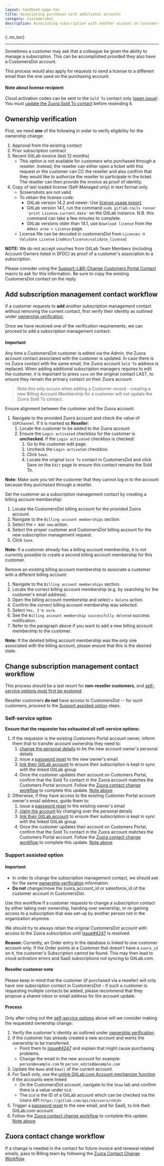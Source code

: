 ```yaml
---
layout: handbook-page-toc
title: Associating purchases with additional accounts
category: CustomersDot
description: Associating subscription with another account on CustomersDot account and for changing primary contact.
---
```


{:.no_toc}

----

Sometimes a customer may ask that a colleague be given the ability to manage a
subscription. This can be accomplished provided they also have a CustomersDot
account.

This process would also apply for requests to send a license to a different email
than the one used on the purchasing account.

#### Note about license recipient

Cloud activation codes can be sent to the `Sold To` contact only ([open issue](https://gitlab.com/gitlab-org/fulfillment-meta/-/issues/648)). You must [update the Zuora Sold To contact](#zuora-contact-change-workflow) before resending it.

## Ownership verification

First, we need **one** of the following in order to verify eligibility for the
ownership change:

1. Approval from the existing contact
1. Prior subscription contract
1. Recent GitLab invoice (last 12 months)
   - This option is not available for customers who purchased through a reseller. Instead, the reseller can either open a ticket with this request or the customer can CC the reseller and also confirm that they would like to authorize the reseller to participate in the ticket. The reseller can then provide the invoice as proof of identity.
1. Copy of last loaded license (Self-Managed only) in text format only.
   - Screenshots are not valid
   - To obtain the license code:
     - GitLab version 14.2 and newer: Use [license usage export](https://docs.gitlab.com/ee/subscriptions/self_managed/index.html#export-your-license-usage).
     - GitLab version 14.1, run the command `sudo gitlab-rails runner 'print License.current.data'` on the GitLab instance. N.B. this command can take a few minutes to complete.
     - GitLab versions older than 14.1, use `Download license` from the `Admin area > License` page.
   - License file can be decoded in customersDot from `Licenses` -> `Validate License` (`/admin/license/validate_license`)

**NOTE:** We do not accept vouches from GitLab Team Members (including Account Owners listed in SFDC) as proof of a customer's association to a subscription.

Please consider using the [Support::L&R::Change Customers Portal Contact](https://gitlab.com/gitlab-com/support/support-ops/zendesk-global/macros/-/blob/master/macros/active/Support/Self-Managed/Change%20Customers%20Portal%20Contact.yaml) macro to ask for this information. Be sure to copy the existing CustomersDot contact on the reply.

## Add subscription management contact workflow

If a customer requests to **add** another subscription management contact without removing the current contact,
first verify their identity as outlined under [ownership verification](#ownership-verification).

Once we have received one of the verification requirements, we can proceed to add a subscription management contact:

#### Important

Any time a CustomersDot customer is edited via the Admin, the Zuora account contact associated with the customer is updated. In case there is no Zuora contact with the same email, the Zuora account `Sold To` address is replaced. When adding additional subscription managers requires to edit the customer, it is important to press `save` on the original contact LAST, to ensure they remain the primary contact on their Zuora account.

> Note this only occurs when editing a Customer record - creating a new Billing Account Membership for a customer will not update the Zuora Sold To contact.

Ensure alignment between the customer and the Zuora account:

1. Navigate to the provided Zuora account and check the value of `SSPChannel`. If it is marked as **Reseller**:
    1. Locate the customer to be added to the Zuora account
    1. Ensure the `Login activated` checkbox for the customer is **unchecked**. If the `Login activated` checkbox is checked:
       1. Go to the customer edit page.
       1. Uncheck the `Login activated` checkbox.
       1. Click `Save`.
       1. Locate the original `Sold To` contact in CustomersDot and click Save on the `Edit` page to ensure this contact remains the Sold To.

**Note:** Make sure you tell the customer that they cannot log in to the account because they purchased through a reseller.

Set the customer as a subscription management contact by creating a billing account membership:

1. Locate the CustomersDot billing account for the provided Zuora account.
1. Navigate to the `Billing account memberships` section.
1. Select the `+ Add new` action.
1. Select the proper customer and CustomersDot billing account for the new subscription management request.
1. Click `Save`.

**Note:** If a customer already has a billing account membership, it is not currently possible to create a second billing account membership for this customer.

Remove an existing billing account membership to associate a customer with a different billing account:

1. Navigate to the `Billing account memberships` section.
1. Locate the correct billing account membership (e.g. by searching for the customer's email address).
1. Open the billing account membership and select `x Delete` action.
1. Confirm the correct billing account membership was selected.
1. Select `Yes, I'm sure`.
1. See the `Billing account membership successfully deleted`  success notification.
1. Refer to the paragraph above if you want to add a new billing account membership to the customer.

**Note:** If the deleted billing account membership was the only one associated with the billing account, please ensure that this is the desired state.

## Change subscription management contact workflow

This process should be a last resort for **non-reseller customers**, and [self-service options must first be explored](https://docs.gitlab.com/ee/subscriptions/#change-account-owner-information).

Reseller customers **do not** have access to CustomersDot -- for such customers, proceed to the [Support assisted option](#support-assisted-option) steps.

### Self-service option

**Ensure that the requestor has exhausted all self-service options:**

1. If the requestor is the existing Customers Portal account owner, inform them that
   to transfer account ownership they need to:
   1. [change the personal details](https://docs.gitlab.com/ee/subscriptions/#change-account-owner-information)
      to be the new account owner's personal details
   2. issue a
      [password reset](https://customers.gitlab.com/customers/password/new)
      to the new owner's email
   3. [link their GitLab account](https://docs.gitlab.com/ee/subscriptions/#change-the-linked-account)
      to ensure their subscription is kept in sync with the linked GitLab group
   4. Once the customer updates their account on Customers Portal, confirm that the Sold To contact in the
      Zuora account matches the Customers Portal account.
      Follow the [Zuora contact change workflow](#zuora-contact-change-workflow) to complete this update. [Note above](#note-about-license-recipient)
1. Otherwise, if they have access to the existing Customer Portal account owner's
   email address, guide them to:
   1. issue a [password reset](https://customers.gitlab.com/customers/password/new)
      to the existing owner's email
   2. [claim the account](https://docs.gitlab.com/ee/subscriptions/#change-account-owner-information)
      by changing over the personal details
   3. [link their GitLab account](https://docs.gitlab.com/ee/subscriptions/#change-the-linked-account)
      to ensure their subscription is kept in sync with the linked GitLab group
   4. Once the customer updates their account on Customers Portal, confirm that the Sold To contact in the
      Zuora account matches the Customers Portal account.
      Follow the [Zuora contact change workflow](#zuora-contact-change-workflow) to complete this update. [Note above](#note-about-license-recipient)

### Support assisted option

#### Important

- In order to change the subscription management contact, we should ask for the same [ownership verification](#ownership-verification) information.
- **Do not** change/move the zuora_account_id or salesforce_id of the customer account in CustomersDot.

Use this workflow if a customer requests to change a subscription contact by either taking over ownership,
handing over ownership, or re-gaining access to a subscription that was set-up by another person not in the
organization anymore.

We should try to always retain the original CustomersDot account with access to the Zuora subscription
until [Issue#4247](https://gitlab.com/gitlab-org/customers-gitlab-com/-/issues/4247) is resolved.

**Reason:**
Currently, an Order entry in the database is linked to one customer account only.
If the Order points at a Customer that doesn't have a `zuora_id` on it, the customer's Subscription cannot be found.
This may then lead to cloud activation errors and SaaS subscriptions not syncing to GitLab.com.

#### Reseller customer note

Please keep in mind that the customer (if purchased via a reseller) will only have one subscription contact in CustomersDot -
if such a customer is requesting multiple contacts be added, please recommend that they propose a shared inbox or email address for the account update.

#### Process

Only after ruling out the [self-service options](#self-service-option) above will we consider making
the requested ownership change:

1. Verify the customer's identity as outlined under [ownership verification](#ownership-verification).
1. If the customer has already created a new account and wants the ownership to be transferred.
    - Point them to [Issue#4247](https://gitlab.com/gitlab-org/customers-gitlab-com/-/issues/4247) and explain that might cause purchasing problems.
    - Change the email in the new account for example: `person@example.com` to `person_edited@example.com`
1. Update the `Name` and `Email` of the current account.
1. For SaaS only, use the [unlink GitLab.com Account mechanizer function](mechanizer.html#unlink-gitlabcom-account) if the accounts were linked
   - On the CustomersDot account, navigate to the `Show` tab and confirm there is a value under `Uid`.
   - The `Uid` is the ID of a GitLab account which can be checked via the Users API `https://gitlab.com/api/v4/users/<Uid>`
1. Trigger a [password reset](https://customers.gitlab.com/customers/password/new) to the new email, and for SaaS, to link their GitLab.com account.
1. Follow the [Zuora contact change workflow](#zuora-contact-change-workflow) to complete this update. [Note above](#note-about-license-recipient)

## Zuora contact change workflow

If a change is needed in the contact for future invoice and renewal related emails,
pass to Billing team by following the [Zuora Contact Change Workflow](https://about.gitlab.com/handbook/support/license-and-renewals/workflows/billing_contact_change_payments.html#zuora-contact-change).
